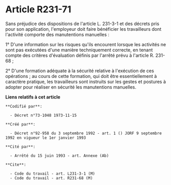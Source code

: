 # Article R231-71

Sans préjudice des dispositions de l'article L. 231-3-1 et des décrets pris pour son application, l'employeur doit faire
bénéficier les travailleurs dont l'activité comporte des manutentions manuelles :

1° D'une information sur les risques qu'ils encourent lorsque les activités ne sont pas exécutées d'une manière techniquement
correcte, en tenant compte des critères d'évaluation définis par l'arrêté prévu à l'article R. 231-68 ;

2° D'une formation adéquate à la sécurité relative à l'exécution de ces opérations ; au cours de cette formation, qui doit
être essentiellement à caractère pratique, les travailleurs sont instruits sur les gestes et postures à adopter pour réaliser
en sécurité les manutentions manuelles.

**Liens relatifs à cet article**

	**Codifié par**:

	  - Décret n°73-1048 1973-11-15

	**Créé par**:

	  - Décret n°92-958 du 3 septembre 1992 - art. 1 () JORF 9 septembre 1992 en vigueur le 1er janvier 1993

	**Cité par**:

	  - Arrêté du 15 juin 1993 - art. Annexe (Ab)

	**Cite**:

	  - Code du travail - art. L231-3-1 (M)
	  - Code du travail - art. R231-68 (M)
